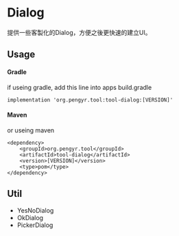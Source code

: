 # Dialog

提供一些客製化的Dialog，方便之後更快速的建立UI。

## Usage

#### Gradle

if useing gradle, add this line into apps build.gradle

    implementation 'org.pengyr.tool:tool-dialog:[VERSION]'

#### Maven

or useing maven

    <dependency>
        <groupId>org.pengyr.tool</groupId>
        <artifactId>tool-dialog</artifactId>
        <version>[VERSION]</version>
        <type>pom</type>
    </dependency>


## Util


- YesNoDialog
- OkDialog
- PickerDialog
 